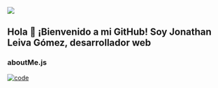 ![](http://github-profile-summary-cards.vercel.app/api/cards/profile-details?username=jonathanleivag&theme=dracula)

## Hola 👋 ¡Bienvenido a mi GitHub! Soy Jonathan Leiva Gómez, desarrollador web

### aboutMe.js
[![code](https://www.jonathanleivag.cl/code.png "code")](https://www.jonathanleivag.cl/code.png "code")

